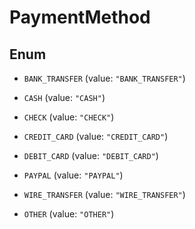 

# PaymentMethod

## Enum


* `BANK_TRANSFER` (value: `"BANK_TRANSFER"`)

* `CASH` (value: `"CASH"`)

* `CHECK` (value: `"CHECK"`)

* `CREDIT_CARD` (value: `"CREDIT_CARD"`)

* `DEBIT_CARD` (value: `"DEBIT_CARD"`)

* `PAYPAL` (value: `"PAYPAL"`)

* `WIRE_TRANSFER` (value: `"WIRE_TRANSFER"`)

* `OTHER` (value: `"OTHER"`)



